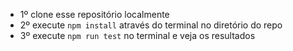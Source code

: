 - 1º clone esse repositório localmente
- 2º execute `npm install` através do terminal no diretório do repo
- 3º execute `npm run test` no terminal e veja os resultados